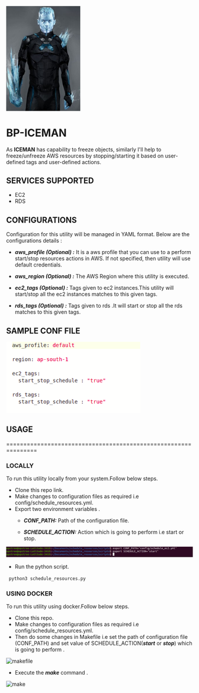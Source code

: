 <img src="images/iceman.jpg" width="200">

# BP-ICEMAN 

As **ICEMAN** has capability to freeze objects, similarly I'll help to freeze/unfreeze AWS resources by stopping/starting it based on user-defined tags and user-defined actions.

## SERVICES SUPPORTED
- EC2
- RDS

## CONFIGURATIONS 
Configuration for this utility will be managed in YAML format. Below are the configurations details :

- ***aws_profile (Optional) :*** It is a aws profile that you can use to a perform start/stop resources actions in AWS. If not specified, then utility will use default credentials.

- ***aws_region (Optional) :*** The AWS Region where this utility is executed.

- ***ec2_tags (Optional) :*** Tags given to ec2 instances.This utility will start/stop all the ec2 instances matches to this given tags.

- ***rds_tags (Optional) :*** Tags given to rds .It will start or stop all the rds matches to this given tags.

## SAMPLE CONF FILE

![configimage](images/config.png)

## USAGE

===============================================================

### LOCALLY
To run this utility locally from your system.Follow below steps.
- Clone this repo link.
- Make changes to configuration files as required i.e config/schedule_resources.yml.
- Export two environment variables .
   - ***CONF_PATH:*** Path of the configuration file.
   
   - ***SCHEDULE_ACTION:*** Action which is  going to perform i.e start or stop.


![startstop](images/startstop.png)

- Run the python script.

``` python3 schedule_resources.py```

### USING DOCKER
To run this utility using docker.Follow below steps.
- Clone this repo.
- Make changes to configuration files as required i.e config/schedule_resources.yml.
- Then do some  changes in Makefile i.e set the path of configuration file (CONF_PATH) and set  value of  SCHEDULE_ACTION(***start*** or ***stop***) which is going to perform .

![makefile](images/makefile.png)

- Execute the ***make*** command . 

![make](images/make.png)







 
